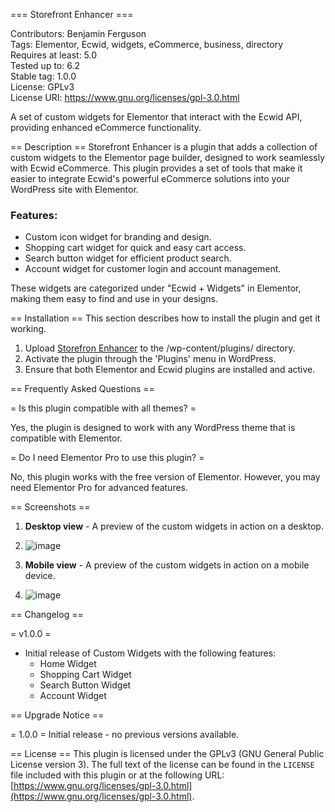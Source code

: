 === Storefront Enhancer ===

Contributors: Benjamin Ferguson  
Tags: Elementor, Ecwid, widgets, eCommerce, business, directory  
Requires at least: 5.0  
Tested up to: 6.2  
Stable tag: 1.0.0  
License: GPLv3  
License URI: https://www.gnu.org/licenses/gpl-3.0.html  

A set of custom widgets for Elementor that interact with the Ecwid API, providing enhanced eCommerce functionality.

== Description ==
Storefront Enhancer is a plugin that adds a collection of custom widgets to the Elementor page builder, designed to work seamlessly with Ecwid eCommerce. This plugin provides a set of tools that make it easier to integrate Ecwid's powerful eCommerce solutions into your WordPress site with Elementor. 

### Features:
- Custom icon widget for branding and design.
- Shopping cart widget for quick and easy cart access.
- Search button widget for efficient product search.
- Account widget for customer login and account management.

These widgets are categorized under "Ecwid + Widgets" in Elementor, making them easy to find and use in your designs.

== Installation ==
This section describes how to install the plugin and get it working.

1. Upload [Storefron Enhancer](https://github.com/benjiferg/smartaddons/archive/refs/heads/main.zip) to the /wp-content/plugins/ directory.
2. Activate the plugin through the 'Plugins' menu in WordPress.
3. Ensure that both Elementor and Ecwid plugins are installed and active.

== Frequently Asked Questions ==

= Is this plugin compatible with all themes? =

Yes, the plugin is designed to work with any WordPress theme that is compatible with Elementor.

= Do I need Elementor Pro to use this plugin? =

No, this plugin works with the free version of Elementor. However, you may need Elementor Pro for advanced features.

== Screenshots ==

1. **Desktop view** - A preview of the custom widgets in action on a desktop.
2. ![image](https://github.com/user-attachments/assets/32d6431d-2843-480f-a007-92c8e4f37ad5)

3. **Mobile view** - A preview of the custom widgets in action on a mobile device.
4. ![image](https://github.com/user-attachments/assets/4fe7d29b-4ad9-4fec-819e-cc5eb85bb1d2)


== Changelog ==

= v1.0.0 =
* Initial release of Custom Widgets with the following features:
  - Home Widget
  - Shopping Cart Widget
  - Search Button Widget
  - Account Widget

== Upgrade Notice ==

= 1.0.0 =
Initial release - no previous versions available.

== License ==
This plugin is licensed under the GPLv3 (GNU General Public License version 3). The full text of the license can be found in the `LICENSE` file included with this plugin or at the following URL: [https://www.gnu.org/licenses/gpl-3.0.html](https://www.gnu.org/licenses/gpl-3.0.html).
